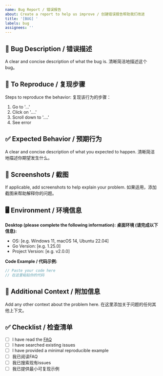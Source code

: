 ```yaml
---
name: Bug Report / 错误报告
about: Create a report to help us improve / 创建错误报告帮助我们改进
title: '[BUG] '
labels: bug
assignees: ''
---
```


## 🐛 Bug Description / 错误描述

A clear and concise description of what the bug is.
清晰简洁地描述这个bug。

## 🔄 To Reproduce / 复现步骤

Steps to reproduce the behavior:
复现该行为的步骤：

1. Go to '...'
2. Click on '....'
3. Scroll down to '....'
4. See error

## ✅ Expected Behavior / 预期行为

A clear and concise description of what you expected to happen.
清晰简洁地描述你期望发生什么。

## 📸 Screenshots / 截图

If applicable, add screenshots to help explain your problem.
如果适用，添加截图来帮助解释你的问题。

## 🖥️ Environment / 环境信息

**Desktop (please complete the following information):**
**桌面环境 (请完成以下信息):**

- OS: [e.g. Windows 11, macOS 14, Ubuntu 22.04]
- Go Version: [e.g. 1.25.0]
- Project Version: [e.g. v2.0.0]

**Code Example / 代码示例:**

```go
// Paste your code here
// 在这里粘贴你的代码
```

## 📝 Additional Context / 附加信息

Add any other context about the problem here.
在这里添加关于问题的任何其他上下文。

## ✅ Checklist / 检查清单

- [ ] I have read the [FAQ](../../FAQ.md)
- [ ] I have searched existing issues
- [ ] I have provided a minimal reproducible example
- [ ] 我已阅读FAQ
- [ ] 我已搜索现有issues
- [ ] 我已提供最小可复现示例

